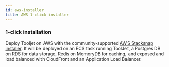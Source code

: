 ```yaml
---
id: aws-installer
title: AWS 1-click installer
---
```


### 1-click installation

Deploy Tooljet on AWS with the community-supported [AWS Stacksnap installer](https://klo.dev/stacksnap/apps/tooljet/). It will be deployed on an ECS task running ToolJet, a Postgres DB on RDS for data storage, Redis on MemoryDB for caching, and exposed and load balanced with CloudFront and an Application Load Balancer.